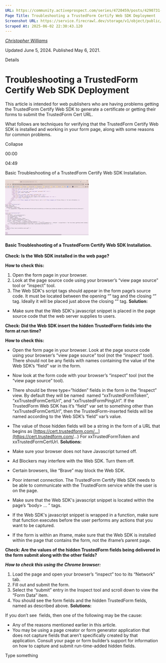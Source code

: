 ```yaml
---
URL: https://community.activeprospect.com/series/4720459/posts/4290731-troubleshooting-a-trustedform-certify-web-sdk-deployment
Page Title: Troubleshooting a TrustedForm Certify Web SDK Deployment
Screenshot URL: https://service.firecrawl.dev/storage/v1/object/public/media/screenshot-84806ec2-7160-4a27-b267-c34adc4b736e.png
Scraped At: 2025-06-02 22:30:43.120
---
```



[_Christopher Williams_](https://community.activeprospect.com/memberships/7846678-christopher-williams)

Updated June 5, 2024. Published May 6, 2021.

Details

# Troubleshooting a TrustedForm Certify Web SDK Deployment

This article is intended for web publishers who are having problems getting the TrustedForm Certify Web SDK to generate a certificate or getting their forms to submit the TrustedForm Cert URL.

What follows are techniques for verifying that the TrustedForm Certify Web SDK is installed and working in your form page, along with some reasons for common problems.

Collapse

00:00

04:49

Basic Troubleshooting of a TrustedForm Certify Web SDK Installation.

![](images/image-1.png)

#### Basic Troubleshooting of a TrustedForm Certify Web SDK Installation.

**Check: Is the Web SDK installed in the web page?**

**How to check this:**

1. Open the form page in your browser.
2. Look at the page source code using your browser’s “view page source” tool or “inspect” tool.
3. The Web SDK's script tags should appear in the form page’s source code. It must be located between the opening “<body>” tag and the closing “</body>” tag. Ideally it will be placed just above the closing “</body>” tag.
**Solution:**

- Make sure that the Web SDK's javascript snippet is placed in the page source code that the web server supplies to users.

**Check: Did the Web SDK insert the hidden TrustedForm fields into the form at run time?**

**How to check this:**

- Open the form page in your browser. Look at the page source code using your browser’s “view page source” tool (not the “inspect” tool). There should not be any fields with names containing the value of the Web SDK’s “field” var in the form.
- Now look at the form code with your browser’s “inspect” tool (not the “view page source” tool).
- There should be three type=”hidden” fields in the form in the “Inspect” view. By default they will be named  named “xxTrustedFormToken”, “xxTrustedFormCertUrl”, and “xxTrustedFormPingUrl”. If the TrustedForm Web SDK has it’s “field” var set to something other than “xxTrustedFormCertUrl”, then the TrustedForm-inserted fields will be named according to the Web SDK’s ‘field” var’s value.
- The value of those hidden fields will be a string in the form of a URL that begins as [https://cert.trustedform.com/...](https://cert.trustedform.com/...) For xxTrustedFormToken and xxTrustedFormCertUrl.
**Solutions:**

- Make sure your browser does not have Javascript turned off.
- Ad Blockers may interfere with the Web SDK. Turn them off.
- Certain browsers, like “Brave” may block the Web SDK.
- Poor internet connection. The TrustedForm Certify Web SDK needs to be able to communicate with the TrustedForm service while the user is on the page.
- Make sure that the Web SDK's javascript snippet is located within the page’s “body> … </body>” tags.
- If the Web SDK's javascript snippet is wrapped in a function, make sure that function executes before the user performs any actions that you want to be captured.
- If the form is within an iframe, make sure that the Web SDK is installed within the page that contains the form, not the iframe’s parent page.

**Check: Are the values of the hidden TrustedForm fields being delivered in the form submit along with the other fields?**

**_How to check this using the Chrome browser:_**

1. Load the page and open your browser’s “inspect” too to its “Network” tab.
2. Fill out and submit the form.
3. Select the “submit” entry in the Inspect tool and scroll down to view the “Form Data” item.
4. You should see the form fields and the hidden TrustedForm fields, named as described above.
**Solutions:**

If you don’t see  fields, then one of the following may be the cause:

- Any of the reasons mentioned earlier in this article.
- You may be using a page creator or form generator application that does not capture fields that aren’t specifically created by that application. Consult your page or form builder’s support for information on how to capture and submit run-time-added hidden fields.

Type something
